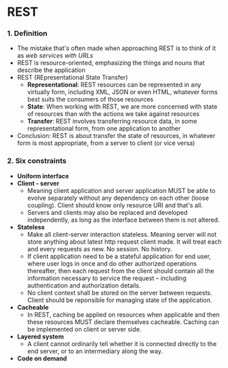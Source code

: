 # REST


### 1. Definition
* The mistake that's often made when approaching REST is
 to think of it as *web services with URLs*
* REST is resource-oriented, emphasizing the things and
nouns that describe the application
* REST (REpresentational State Transfer)
    * **Representational**: REST resources can be represented in any virtually form,
    including XML, JSON or even HTML, whatever forms best suits
    the consumers of those resources
    * **State**: When working with REST, we are more concerned 
    with state of resources than with the actions we take against
    resources
    * **Transfer**: REST involves transferring resource data,
     in some representational form, from one application to another
* Conclusion: REST is about transfer the state of resources, in whatever
form is most appropriate, from a server to client (or vice versa)

### 2. Six constraints
* **Uniform interface**
* **Client - server**
    * Meaning client application and server application MUST be able to evolve separately without any dependency on each other (loose coupling). Client should know only resource URI and that's all.
    * Servers and clients may also be replaced and developed independently, as long as the interface between them is not altered.
* **Stateless**
    * Make all client-server interaction stateless. Meaning server will not store anything about latest http request client made. It will treat each and every requests as new. No session. No history.
    * If client application need to be a stateful application for end user, where user logs in once and do other authorized operations thereafter, then each request from the client should contain all the information necessary to service the request – including authentication and authorization details.
    * No client context shall be stored on the server between requests. Client should be reponsible for managing state of the application.
* **Cacheable**
    * In REST, caching be applied on resources when applicable and then these resources MUST declare themselves cacheable. Caching can be implemented on client or server side.
* **Layered system**
    * A client cannot ordinarily tell whether it is connected directly to the end server, or to an intermediary along the way.
* **Code on demand**
